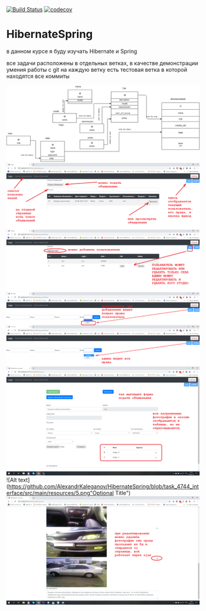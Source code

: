 [![Build Status](https://travis-ci.org/AlexandrKaleganov/HibernateSpring.svg?branch=task_4744)](https://travis-ci.org/AlexandrKaleganov/HibernateSpring)
[![codecov](https://codecov.io/gh/AlexandrKaleganov/HibernateSpring/branch/task_4744/graph/badge.svg)](https://codecov.io/gh/AlexandrKaleganov/HibernateSpring)
# HibernateSpring
в данном курсе я буду изучать Hibernate  и Spring

все задачи расположены в отдельных ветках, в качестве демонстрации умения работы с git 
на каждую ветку есть тестовая ветка в которой находятся все коммиты

![Alt text](https://github.com/AlexandrKaleganov/HibernateSpring/blob/task_4744/db/Avito-Shema.png?raw=true "Optional Title")
![Alt text](https://github.com/AlexandrKaleganov/HibernateSpring/blob/task_4744_interface/src/main/resources/1.png?raw=true "Optional Title")
![Alt text](https://github.com/AlexandrKaleganov/HibernateSpring/blob/task_4744_interface/src/main/resources/2.png "Optional Title")
![Alt text](https://github.com/AlexandrKaleganov/HibernateSpring/blob/task_4744_interface/src/main/resources/3.png "Optional Title")
![Alt text](https://github.com/AlexandrKaleganov/HibernateSpring/blob/task_4744_interface/src/main/resources/4.png "Optional Title")
![Alt text](https://github.com/AlexandrKaleganov/HibernateSpring/blob/task_4744_interface/src/main/resources/5.png"Optional Title")
![Alt text](https://github.com/AlexandrKaleganov/HibernateSpring/blob/task_4744_interface/src/main/resources/6.png "Optional Title")

